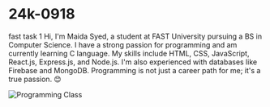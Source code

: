 # 24k-0918
fast task 1
Hi, I'm Maida Syed, a student at FAST University pursuing a BS in Computer Science.
I have a strong passion for programming and am currently learning C language.
My skills include HTML, CSS, JavaScript, React.js, Express.js, and Node.js. I'm also experienced with databases like Firebase and MongoDB.
Programming is not just a career path for me; it's a true passion. 😊

![Programming Class](https://github.com/username/repository_name/blob/main/path_to_image/your_image.png)



